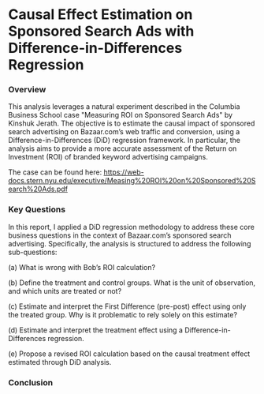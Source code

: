 # Causal Effect Estimation on Sponsored Search Ads with Difference-in-Differences Regression

### Overview
This analysis leverages a natural experiment described in the Columbia Business School case "Measuring ROI on Sponsored Search Ads" by Kinshuk Jerath. The objective is to estimate the causal impact of sponsored search advertising on Bazaar.com’s web traffic and conversion, using a Difference-in-Differences (DiD) regression framework. In particular, the analysis aims to provide a more accurate assessment of the Return on Investment (ROI) of branded keyword advertising campaigns.

The case can be found here: https://web-docs.stern.nyu.edu/executive/Measing%20ROI%20on%20Sponsored%20Search%20Ads.pdf

### Key Questions
In this report, I applied a DiD regression methodology to address these core business questions in the context of Bazaar.com’s sponsored search advertising. Specifically, the analysis is structured to address the following sub-questions:

(a) What is wrong with Bob’s ROI calculation?

(b) Define the treatment and control groups. What is the unit of observation, and which units are treated or not?

(c) Estimate and interpret the First Difference (pre-post) effect using only the treated group. Why is it problematic to rely solely on this estimate?

(d) Estimate and interpret the treatment effect using a Difference-in-Differences regression.

(e) Propose a revised ROI calculation based on the causal treatment effect estimated through DiD analysis.


### Conclusion

